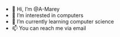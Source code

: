 - 👋 Hi, I’m @A-Marey
- 👀 I’m interested in computers
- 🌱 I’m currently learning computer science
- 📫 You can reach me via email

<!---
A-Marey/A-Marey is a ✨ special ✨ repository because its `README.md` (this file) appears on your GitHub profile.
You can click the Preview link to take a look at your changes.
--->
